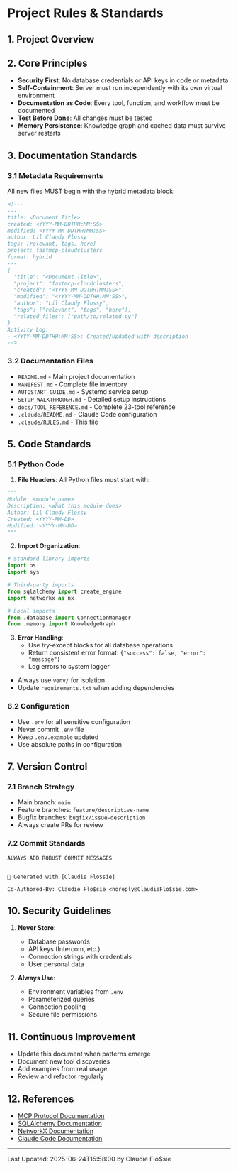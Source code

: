 <!---
---
title: SAMPLE  Project Rules & Standards
created: 2025-06-11T12:00:00
modified: 2025-06-11T12:00:00
author: Lil Claudy Flossy
tags: [rules, standards, fastmcp, cloudclusters, mcp-server, guidelines]
project: fastmcp-cloudclusters
format: hybrid
---
{
  "title": "SAMPLE  Project Rules & Standards",
  "project": "fastmcp-cloudclusters",
  "created": "2025-06-11T12:00:00",
  "modified": "2025-06-11T12:00:00",
  "author": "Lil Claudy Flossy",
  "tags": ["rules", "standards", "fastmcp", "cloudclusters", "mcp-server", "guidelines"],
  "related_files": ["../README.md", "../docs/TOOL_REFERENCE.md", "../MANIFEST.md"]
}
Activity Log:
- 2025-06-11T12:00:00: Created comprehensive project rules integrating global claude_rules standards
- 2025-06-11T12:00:00: Defined MCP server specific guidelines and tool usage patterns
-->

# Project Rules & Standards

## 1. Project Overview


## 2. Core Principles

- **Security First**: No database credentials or API keys in code or metadata
- **Self-Containment**: Server must run independently with its own virtual environment
- **Documentation as Code**: Every tool, function, and workflow must be documented
- **Test Before Done**: All changes must be tested 
- **Memory Persistence**: Knowledge graph and cached data must survive server restarts

## 3. Documentation Standards

### 3.1 Metadata Requirements

All new files MUST begin with the hybrid metadata block:

```markdown
<!---
---
title: <Document Title>
created: <YYYY-MM-DDTHH:MM:SS>
modified: <YYYY-MM-DDTHH:MM:SS>
author: Lil Claudy Flossy
tags: [relevant, tags, here]
project: fastmcp-cloudclusters
format: hybrid
---
{
  "title": "<Document Title>",
  "project": "fastmcp-cloudclusters",
  "created": "<YYYY-MM-DDTHH:MM:SS>",
  "modified": "<YYYY-MM-DDTHH:MM:SS>",
  "author": "Lil Claudy Flossy",
  "tags": ["relevant", "tags", "here"],
  "related_files": ["path/to/related.py"]
}
Activity Log:
- <YYYY-MM-DDTHH:MM:SS>: Created/Updated with description
-->
```

### 3.2 Documentation Files

- `README.md` - Main project documentation
- `MANIFEST.md` - Complete file inventory
- `AUTOSTART_GUIDE.md` - Systemd service setup
- `SETUP_WALKTHROUGH.md` - Detailed setup instructions
- `docs/TOOL_REFERENCE.md` - Complete 23-tool reference
- `.claude/README.md` - Claude Code configuration
- `.claude/RULES.md` - This file


## 5. Code Standards

### 5.1 Python Code

1. **File Headers**: All Python files must start with:
```python
"""
Module: <module_name>
Description: <what this module does>
Author: Lil Claudy Flossy
Created: <YYYY-MM-DD>
Modified: <YYYY-MM-DD>
"""
```

2. **Import Organization**:
```python
# Standard library imports
import os
import sys

# Third-party imports
from sqlalchemy import create_engine
import networkx as nx

# Local imports
from .database import ConnectionManager
from .memory import KnowledgeGraph
```

3. **Error Handling**:
   - Use try-except blocks for all database operations
   - Return consistent error format: `{"success": false, "error": "message"}`
   - Log errors to system logger


- Always use `venv/` for isolation
- Update `requirements.txt` when adding dependencies

### 6.2 Configuration

- Use `.env` for all sensitive configuration
- Never commit `.env` file
- Keep `.env.example` updated
- Use absolute paths in configuration

## 7. Version Control

### 7.1 Branch Strategy

- Main branch: `main`
- Feature branches: `feature/descriptive-name`
- Bugfix branches: `bugfix/issue-description`
- Always create PRs for review

### 7.2 Commit Standards

```
ALWAYS ADD ROBUST COMMIT MESSAGES


🤖 Generated with [Claudie Flo$sie]

Co-Authored-By: Claudie Flo$sie <noreply@ClaudieFlo$sie.com>
```


## 10. Security Guidelines

1. **Never Store**:
   - Database passwords
   - API keys (Intercom, etc.)
   - Connection strings with credentials
   - User personal data

2. **Always Use**:
   - Environment variables from `.env`
   - Parameterized queries
   - Connection pooling
   - Secure file permissions

## 11. Continuous Improvement

- Update this document when patterns emerge
- Document new tool discoveries
- Add examples from real usage
- Review and refactor regularly

## 12. References

- [MCP Protocol Documentation](https://modelcontextprotocol.io)
- [SQLAlchemy Documentation](https://docs.sqlalchemy.org/)
- [NetworkX Documentation](https://networkx.org/)
- [Claude Code Documentation](https://docs.anthropic.com/en/docs/claude-code)

---

Last Updated: 2025-06-24T15:58:00 by Claudie Flo$sie